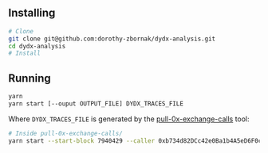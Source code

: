 ## Installing

```bash
# Clone
git clone git@github.com:dorothy-zbornak/dydx-analysis.git
cd dydx-analysis
# Install
```

## Running

```bash
yarn
yarn start [--ouput OUTPUT_FILE] DYDX_TRACES_FILE
```

Where `DYDX_TRACES_FILE` is generated by the [pull-0x-exchange-calls](https://github.com/dorothy-zbornak/pull-0x-exchange-calls) tool:

```bash
# Inside pull-0x-exchange-calls/
yarn start --start-block 7940429 --caller 0xb734d82DCc42e0Ba1b4A5eD6F0cA28A288Fd5291 --caller 0x0122676358aee287246b2a84377c8ab664d013cb --all --output DYDX_TRACES_FILE
```
